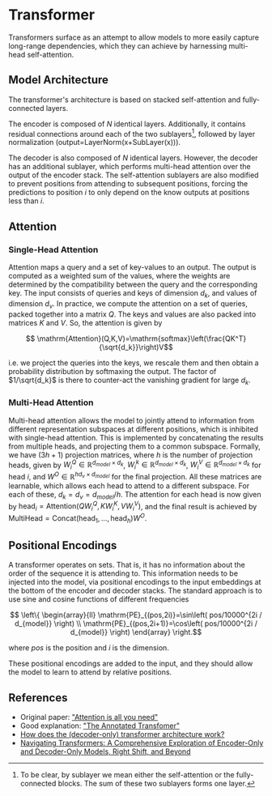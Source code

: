 # Transformer

Transformers surface as an attempt to allow models to more easily capture long-range dependencies, which they can achieve by harnessing multi-head self-attention.

## Model Architecture

The transformer's architecture is based on stacked self-attention and fully-connected layers. 

The encoder is composed of $N$ identical layers. Additionally, it contains residual connections around each of the two sublayers[^1], followed by layer normalization (output=LayerNorm(x+SubLayer(x))).

The decoder is also composed of $N$ identical layers. However, the decoder has an additional sublayer, which performs multi-head attention over the output of the encoder stack. The self-attention sublayers are also modified to prevent positions from attending to subsequent positions, forcing the predictions to position $i$ to only depend on the know outputs at positions less than $i$.

## Attention

### Single-Head Attention

Attention maps a query and a set of key-values to an output. The output is computed as a weighted sum of the values, where the weights are determined by the compatibility between the query and the corresponding key. The input consists of queries and keys of dimension $d_k$, and values of dimension $d_v$. In practice, we compute the attention on a set of queries, packed together into a matrix $Q$. The keys and values are also packed into matrices $K$ and $V$. So, the attention is given by
```math
    \mathrm{Attention}(Q,K,V)=\mathrm{softmax}\left(\frac{QK^T}{\sqrt{d_k}}\right)V
```
i.e. we project the queries into the keys, we rescale them and then obtain a probability distribution by softmaxing the output. The factor of $1/\sqrt{d_k}$ is there to counter-act the vanishing gradient for large $d_k$.

### Multi-Head Attention

Multi-head attention allows the model to jointly attend to information from different representation subspaces at different positions, which is inhibited with single-head attention. This is implemented by concatenating the results from multiple heads, and projecting them to a common subspace. Formally, we have $(3h+1)$ projection matrices, where $h$ is the number of projection heads, given by $W_i^Q\in\mathbb{R}^{d_{model}\times d_k}$, $W_i^k\in\mathbb{R}^{d_{model}\times d_k}$, $W_i^V\in\mathbb{R}^{d_{model}\times d_k}$ for head $i$, and $W^O\in\mathbb{R}^{hd_v\times d_{model}}$ for the final projection. All these matrices are learnable, which allows each head to attend to a different subspace. For each of these, $d_k=d_v=d_{model}/h$. The attention for each head is now given by $\mathrm{head}_i=\mathrm{Attention}(QW_i^Q, KW_i^K, VW_i^V)$, and the final result is achieved by $\mathrm{MultiHead}=\mathrm{Concat}(\mathrm{head}_1,...,\mathrm{head}_h)W^O$.

## Positional Encodings

A transformer operates on sets. That is, it has no information about the order of the sequence it is attending to. This information needs to be injected into the model, via positional encodings to the input embeddings at the bottom of the encoder and decoder stacks. The standard approach is to use sine and cosine functions of different frequencies
```math
    \left\{
    \begin{array}{ll}
        \mathrm{PE}_{(pos,2i)}=\sin\left( pos/10000^{2i / d_{model}} \right) \\
        \mathrm{PE}_{(pos,2i+1)}=\cos\left( pos/10000^{2i / d_{model}} \right)
    \end{array}
    \right.
```
where $pos$ is the position and $i$ is the dimension.

These positional encodings are added to the input, and they should allow the model to learn to attend by relative positions.

## References

- Original paper: ["Attention is all you need"](https://arxiv.org/abs/1706.03762)
- Good explanation: ["The Annotated Transfomer"](https://nlp.seas.harvard.edu/2018/04/03/attention.html)
- [How does the (decoder-only) transformer architecture work?](https://ai.stackexchange.com/questions/40179/how-does-the-decoder-only-transformer-architecture-work)
- [Navigating Transformers: A Comprehensive Exploration of Encoder-Only and Decoder-Only Models, Right Shift, and Beyond](https://medium.com/@amirhossein.abaskohi/navigating-transformers-a-comprehensive-exploration-of-encoder-only-and-decoder-only-models-right-a0b46bdf6abe)

[^1]: To be clear, by sublayer we mean either the self-attention or the fully-connected blocks. The sum of these two sublayers forms one layer.
